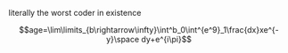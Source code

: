 literally the worst coder in existence

$$age=\lim\limits_{b\rightarrow\infty}\int^b_0\int^{e^9}_1\frac{dx}xe^{-y}\space dy+e^{i\pi}$$
